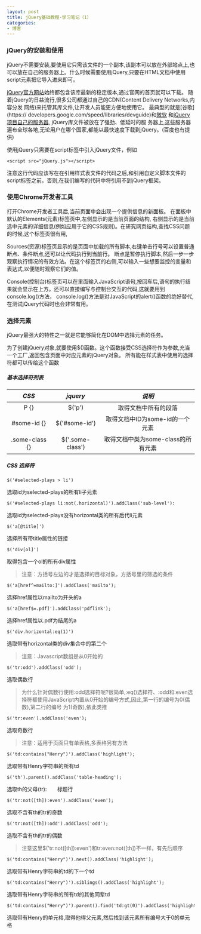 ```yaml
---
layout: post
title: jQuery基础教程-学习笔记（1）
categories:
- 博客
---
```

### jQuery的安装和使用

jQuery不需要安装,要使用它只需该文件的一个副本,该副本可以放在外部站点上,也可以放在自己的服务器上。什么时候需要使用jQuery,只要在HTML文档中使用script元素把它导入进来即可。

[jQuery官方网站](http://jquery.com/)始终都包含该库最新的稳定版本,通过官网的首页就可以下载。
随着jQuery的日益流行,很多公司都通过自己的CDN(Content Delivery Networks,内容分发 网络)来托管其库文件,让开发人员能更方便地使用它。
最典型的就是[谷歌](https:// developers.google.com/speed/libraries/devguide)和[微软](http://www.asp.net/ajaxlibrary/cdn.ashx) 和[jQuery项目自己的服务器](http://code.jquery.com/),
jQuery库文件被放在了强劲、低延时的服 务器上,这些服务器遍布全球各地,无论用户在哪个国家,都能以最快速度下载到jQuery。(百度也有提供)

使用jQuery只需要在script标签中引入jQuery文件，例如
```
<script src="jQuery.js"></script>
```
注意这行代码应该写在在引用样式表文件的代码之后,和引用自定义脚本文件的script标签之前。否则,在我们编写的代码中将引用不到jQuery框架。

### 使用Chrome开发者工具

打开Chrome开发者工具后,当前页面中会出现一个提供信息的新面板。
在面板中默认的Elements(元素)标签页中,左侧显示的是当前页面的结构,
右侧显示的是当前选中元素的详细信息(例如应用于它的CSS规则)。在研究网页结构,查找CSS问题的时候,这个标签页很有用,

Sources(资源)标签页显示的是页面中加载的所有脚本,右键单击行号可以设置普通断点、条件断点,还可以让代码执行到当前行。
断点是暂停执行脚本,然后一步一步观察执行情况的有效方法。在这个标签页的右侧,可以输入一些想要监控的变量和表达式,以便随时观察它们的值。

Console(控制台)标签页可以在里面输入JavaScript语句,按回车后,语句的执行结果就会显示在上方。还可以直接编写与控制台交互的代码,这就要用到console.log()方法，
console.log()方法是对JavaScript的alert()函数的绝好替代,在测试jQuery代码时也会非常有用。

### 选择元素

jQuery最强大的特性之一就是它能够简化在DOM中选择元素的任务。

为了创建jQuery对象,就要使用$()函数。这个函数接受CSS选择符作为参数,充当一个工厂,返回包含页面中对应元素的jQuery对象。
所有能在样式表中使用的选择符都可以传给这个函数

##### 基本选择符列表

| *CSS* | *jquery* | *说明* |
| :-------------: |:-------------:| :-----:|
| P {}  | $('p')  | 取得文档中所有的段落 |
| #some-id {} | $('#some-id') | 取得文档中ID为some-id的一个元素 |
| .some-class {} | $('.some-class') | 取得文档中类为some-class的所有元素 |



##### CSS 选择符

```
$('#selected-plays > li')
```
选取id为selected-plays的所有li子元素

```
$('#selected-plays li:not(.horizontal)').addClass('sub-level'):
```
选取id为selected-plays没有horizontal类的所有后代li元素

```
$('a[@title]')
```

选择所有带title属性的链接

```
$('div[ol]')
```
取得包含一个ol的所有div属性
>注意：方括号左边的才是选择的目标对象，方括号里的筛选的条件

```
$('a[href^=mailto:]').addClass('mailto');
```
选择href属性以mailto为开头的a

```
$('a[href$=.pdf]').addClass('pdflink');
```
选择href属性以.pdf为结尾的a


```
$('div.horizontal:eq(1)')
```
选取带有horizontal类的div集合中的第二个
>注意：Javascript数组是从0开始的

```
$('tr:odd').addClass('odd');
```
选取偶数行
>为什么针对偶数行使用:odd选择符呢?很简单,:eq()选择符、:odd和:even选
择符都使用JavaScript内置从0开始的编号方式,因此,第一行的编号为0(偶数),第二行的编号 为1(奇数),依此类推

```
$('tr:even').addClass('even');
```
选取奇数行
>注意：适用于页面只有单表格,多表格另有方法

```
$('td:contains("Henry")').addClass('highlight');
```
选取带有Henry字符串的所有td

```
$('th').parent().addClass('table-heading');
```
选取th的父母(tr):　　标题行

```
$('tr:not([th]):even').addClass('even');
```
选取不含有th的tr的奇数

```
$('tr:not([th]):odd').addClass('odd');
```
选取不含有th的tr的偶数
>注意这里$('tr:not([th]):even')和tr:even:not([th])不一样，有先后顺序

```
$('td:contains("Henry")').next().addClass('highlight');
```
选取带有Henry字符串的td的下一个td

```
$('td:contains("Henry")').siblings().addClass('highlight');
```
选取带有Henry字符串的所有td的其他同辈td

```
$('td:contains("Henry")').parent().find('td:gt(0)').addClass('highlight');
```
选取带有Henry的单元格,取得他得父元素,然后找到该元素所有编号大于0的单元格
